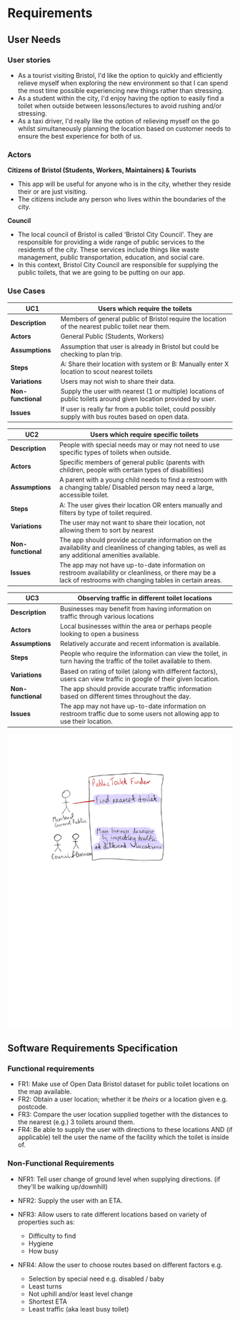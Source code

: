# Requirements

## User Needs

### User stories
- As a tourist visiting Bristol, I'd like the option to quickly and efficiently relieve myself when exploring the new environment so that I can spend the most time possible experiencing new things rather than stressing.
- As a student within the city, I'd enjoy having the option to easily find a toilet when outside between lessons/lectures to avoid rushing and/or stressing.
- As a taxi driver, I'd really like the option of relieving myself on the go whilst simultaneously planning the location based on customer needs to ensure the best experience for both of us.


### Actors
**Citizens of Bristol (Students, Workers, Maintainers) & Tourists**
- This app will be useful for anyone who is in the city, whether they reside their or are just visiting.
- The citizens include any person who lives within the boundaries of the city.

**Council**

- The local council of Bristol is called 'Bristol City Council'. They are responsible for providing a wide range of public services to the residents of the city. These services include things like waste management, public transportation, education, and social care.
- In this context, Bristol City Council are responsible for supplying the public toilets, that we are going to be putting on our app.

### Use Cases

| UC1 | Users which require the toilets | 
| -------------------------------------- | ------------------- |
| **Description** | Members of general public of Bristol require the location of the nearest public toilet near them. |
| **Actors** | General Public (Students, Workers) |
| **Assumptions** | Assumption that user is already in Bristol but could be checking to plan trip.</td></tr>
| **Steps** | A: Share their location with system or B: Manually enter X location to scout nearest toilets |
| **Variations** | Users may not wish to share their data. |
| **Non-functional** | Supply the user with nearest (1 or multiple) locations of public toilets around given location provided by user. |
| **Issues** | If user is really far from a public toilet, could possibly supply with bus routes based on open data. |

| UC2 | Users which require specific toilets |
| -------------------------------------- | ------------------- |
| **Description** | People with special needs may or may not need to use specific types of toilets when outside. |
| **Actors** | Specific members of general public (parents with children, people with certain types of disabilities) |
| **Assumptions** | A parent with a young child needs to find a restroom with a changing table/ Disabled person may need a large, accessible toilet.</td></tr>
| **Steps** | A: The user gives their location OR enters manually and filters by type of toilet required. |
| **Variations** | The user may not want to share their location, not allowing them to sort by nearest |
| **Non-functional** | The app should provide accurate information on the availability and cleanliness of changing tables, as well as any additional amenities available. |
| **Issues** | The app may not have up-to-date information on restroom availability or cleanliness, or there may be a lack of restrooms with changing tables in certain areas. |

| UC3 | Observing traffic in different toilet locations |
| -------------------------------------- | ------------------- |
| **Description** | Businesses may benefit from having information on traffic through various locations |
| **Actors** | Local businesses within the area or perhaps people looking to open a business |
| **Assumptions** | Relatively accurate and recent information is available.</td></tr>
| **Steps** | People who require the information can view the toilet, in turn having the traffic of the toilet available to them. |
| **Variations** | Based on rating of toilet (along with different factors), users can view traffic in google of their given location.|
| **Non-functional** | The app should provide accurate traffic information based on different times throughout the day. |
| **Issues** | The app may not have up-to-date information on restroom traffic due to some users not allowing app to use their location. |
  

![Insert your Use-Case Diagram Here](images/use-case.png)

## Software Requirements Specification
### Functional requirements
 - FR1: Make use of Open Data Bristol dataset for public toilet locations on the map available.
 - FR2: Obtain a user location; whether it be *theirs* or a location given e.g. postcode.
 - FR3: Compare the user location supplied together with the distances to the nearest (e.g.) 3 toilets around them.
 - FR4: Be able to supply the user with directions to these locations AND (if applicable) tell the user the name of the facility which the toilet is inside of.




### Non-Functional Requirements
 - NFR1: Tell user change of ground level when supplying directions. (if they'll be walking up/downhill)
 - NFR2: Supply the user with an ETA.
 - NFR3: Allow users to rate different locations based on variety of properties such as:
   - Difficulty to find
   - Hygiene 
   - How busy

 - NFR4: Allow the user to choose routes based on different factors e.g.
   - Selection by special need e.g. disabled / baby 
   - Least turns
   - Not uphill and/or least level change
   - Shortest ETA
   - Least traffic (aka least busy toilet)


